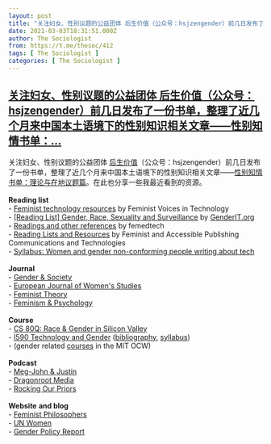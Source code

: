 ```yaml
---
layout: post
title: "关注妇女、性别议题的公益团体 后生价值（公众号：hsjzengender）前几日发布了一份书单，整理了近几个月来中国本土语境下的性别知识相关文章——性别知情书单："
date: 2021-03-03T18:31:51.000Z
author: The Sociologist
from: https://t.me/thesoc/412
tags: [ The Sociologist ]
categories: [ The Sociologist ]
---
```

<!--1614796311000-->
[关注妇女、性别议题的公益团体 后生价值（公众号：hsjzengender）前几日发布了一份书单，整理了近几个月来中国本土语境下的性别知识相关文章——性别知情书单：...](https://t.me/thesoc/412)
------

<div>
<p>关注妇女、性别议题的公益团体 <a href="https://engenderchina.com/" target="_blank" rel="noopener" onclick="return confirm('Open this link?\n\n'+this.href);">后生价值</a>（公众号：hsjzengender）前几日发布了一份书单，整理了近几个月来中国本土语境下的性别知识相关文章——<a href="https://www.wolai.com/dW1np5X3tv9YczS66j71mm" target="_blank" rel="noopener" onclick="return confirm('Open this link?\n\n'+this.href);">性别知情书单：理论与在地议题篇</a>。在此也分享一些我最近看到的资源。<br><br><b>Reading list<br></b>- <a href="http://www.fvt-pp.uk/resources" target="_blank" rel="noopener" onclick="return confirm('Open this link?\n\n'+this.href);">Feminist technology resources</a> by Feminist Voices in Technology<br>- <a href="https://www.genderit.org/feminist-talk/reading-list-gender-race-sexuality-and-surveillance" target="_blank" rel="noopener" onclick="return confirm('Open this link?\n\n'+this.href);">[Reading List] Gender, Race, Sexuality and Surveillance</a> by <a href="https://genderit.org/" target="_blank" rel="noopener" onclick="return confirm('Open this link?\n\n'+this.href);">GenderIT.org</a><br>- <a href="https://femedtech.net/readings/" target="_blank" rel="noopener" onclick="return confirm('Open this link?\n\n'+this.href);">Readings and other references</a> by femedtech<br>- <a href="https://www.feministandaccessiblepublishingandtechnology.com/p/reading-lists-we-love.html" target="_blank" rel="noopener" onclick="return confirm('Open this link?\n\n'+this.href);">Reading Lists and Resources</a> by Feminist and Accessible Publishing Communications and Technologies<br>- <a href="https://docs.google.com/document/d/1Qx8JDqfuXoHwk4_1PZYWrZu3mmCsV_05Fe09AtJ9ozw/edit" target="_blank" rel="noopener" onclick="return confirm('Open this link?\n\n'+this.href);">Syllabus: Women and gender non-conforming people writing about tech</a><br><br><b>Journal</b><br>- <a href="https://journals.sagepub.com/home/gas" target="_blank" rel="noopener" onclick="return confirm('Open this link?\n\n'+this.href);">Gender & Society</a><br>- <a href="https://journals.sagepub.com/home/ejw" target="_blank" rel="noopener" onclick="return confirm('Open this link?\n\n'+this.href);">European Journal of Women's Studies</a><br>- <a href="https://journals.sagepub.com/home/fty" target="_blank" rel="noopener" onclick="return confirm('Open this link?\n\n'+this.href);">Feminist Theory</a><br>- <a href="https://journals.sagepub.com/home/fap" target="_blank" rel="noopener" onclick="return confirm('Open this link?\n\n'+this.href);">Feminism & Psychology</a><br><br><b>Course</b><br>- <a href="https://docs.google.com/spreadsheets/d/169Hz1Jknnu_vn99URSd8MfbqBbYI9MxcqZK7Y6GzGYQ/edit#gid=1932324363" target="_blank" rel="noopener" onclick="return confirm('Open this link?\n\n'+this.href);">CS 80Q: Race & Gender in Silicon Valley</a><br>- <a href="https://github.com/nathanen/I590-tech-gender" target="_blank" rel="noopener" onclick="return confirm('Open this link?\n\n'+this.href);">I590 Technology and Gender</a> (<a href="https://htmlpreview.github.io/?https://github.com/nathanen/I590-tech-gender/blob/master/tech-gender.html" target="_blank" rel="noopener" onclick="return confirm('Open this link?\n\n'+this.href);">bibliography</a>, <a href="https://github.com/nathanen/I590-tech-gender/blob/master/info590-spring2017.pdf" target="_blank" rel="noopener" onclick="return confirm('Open this link?\n\n'+this.href);">syllabus</a>)<br>- (gender related <a href="https://ocw.mit.edu/search/ocwsearch.htm?q=gender" target="_blank" rel="noopener" onclick="return confirm('Open this link?\n\n'+this.href);">courses</a> in the MIT OCW)<br><br><b>Podcast</b><br>- <a href="https://podcasts.apple.com/us/podcast/the-meg-john-justin-podcast/id1196374474" target="_blank" rel="noopener" onclick="return confirm('Open this link?\n\n'+this.href);">Meg-John & Justin</a><br>- <a href="https://podcasts.apple.com/us/podcast/dragonroot-media/id1259482664" target="_blank" rel="noopener" onclick="return confirm('Open this link?\n\n'+this.href);">Dragonroot Media</a> <br>- <a href="https://podcasts.apple.com/us/podcast/rocking-our-priors/id1282553335" target="_blank" rel="noopener" onclick="return confirm('Open this link?\n\n'+this.href);">Rocking Our Priors</a><br><br><b>Website</b> <b>and blog<br></b>- <a href="https://feministphilosophers.wordpress.com/" target="_blank" rel="noopener" onclick="return confirm('Open this link?\n\n'+this.href);">Feminist Philosophers</a><br>- <a href="https://www.unwomen.org/en" target="_blank" rel="noopener" onclick="return confirm('Open this link?\n\n'+this.href);">UN Women</a><br>- <a href="https://genderpolicyreport.umn.edu/" target="_blank" rel="noopener" onclick="return confirm('Open this link?\n\n'+this.href);">Gender Policy Report</a></p>
</div>
